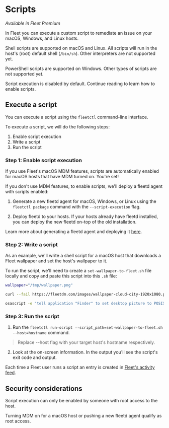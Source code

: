 # Scripts

_Available in Fleet Premium_

In Fleet you can execute a custom script to remediate an issue on your macOS, Windows, and Linux hosts.

Shell scripts are supported on macOS and Linux. All scripts will run in the host's (root) default shell (`/bin/sh`). Other interpreters are not supported yet.

PowerShell scripts are supported on Windows. Other types of scripts are not supported yet.

Script execution is disabled by default. Continue reading to learn how to enable scripts.

## Execute a script

You can execute a script using the `fleetctl` command-line interface.

To execute a script, we will do the following steps:
1. Enable script execution
2. Write a script
3. Run the script

### Step 1: Enable script execution

If you use Fleet's macOS MDM features, scripts are automatically enabled for macOS hosts that have MDM turned on. You're set!

If you don't use MDM features, to enable scripts, we'll deploy a fleetd agent with scripts enabled:

1. Generate a new fleetd agent for macOS, Windows, or Linux using the `fleetctl package` command with the `--script-execution` flag. 

2. Deploy fleetd to your hosts. If your hosts already have fleetd installed, you can deploy the new fleetd on-top of the old installation.

Learn more about generating a fleetd agent and deploying it [here](./enroll-hosts.md#enroll-hosts-with-fleetd).

### Step 2: Write a script

As an example, we'll write a shell script for a macOS host that downloads a Fleet wallpaper and set the host's wallpaper to it.

To run the script, we'll need to create a `set-wallpaper-to-fleet.sh` file locally and copy and paste this script into this `.sh` file:

```sh
wallpaper="/tmp/wallpaper.png" 

curl --fail https://fleetdm.com/images/wallpaper-cloud-city-1920x1080.png -o $wallpaper

osascript -e 'tell application "Finder" to set desktop picture to POSIX file "'"$wallpaper"'"' 
```

### Step 3: Run the script

1. Run the `fleetctl run-script --script_path=set-wallpaper-to-fleet.sh --host=hostname` command.

> Replace --host flag with your target host's hostname respectively.

2. Look at the on-screen information. In the output you'll see the script's exit code and output.

Each time a Fleet user runs a script an entry is created in [Fleet's activity feed](./Audit-logs.md#type-code-ran-script-code).

## Security considerations

Script execution can only be enabled by someone with root access to the host.

Turning MDM on for a macOS host or pushing a new fleetd agent qualify as root access.

<meta name="pageOrderInSection" value="1506">
<meta name="title" value="Scripts">
<meta name="description" value="Learn how to execute a custom script on macOS, Windows, and Linux hosts in Fleet.">
<meta name="navSection" value="Device management">

